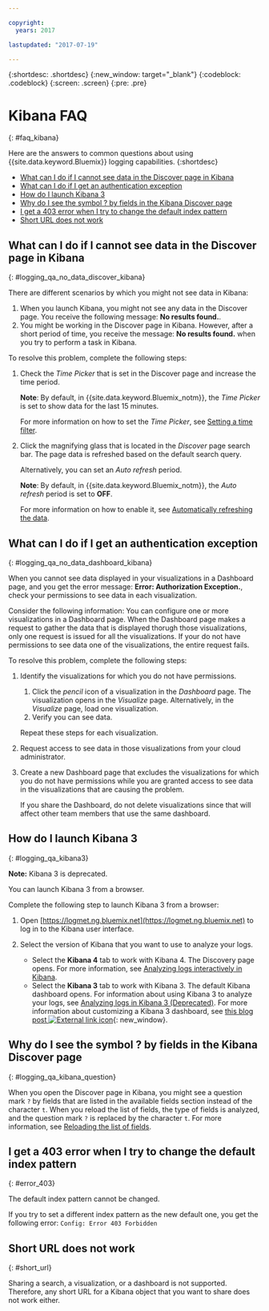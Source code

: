 ```yaml
---

copyright:
  years: 2017

lastupdated: "2017-07-19"

---
```



{:shortdesc: .shortdesc}
{:new_window: target="_blank"}
{:codeblock: .codeblock}
{:screen: .screen}
{:pre: .pre}


# Kibana FAQ
{: #faq_kibana}

Here are the answers to common questions about using {{site.data.keyword.Bluemix}} logging capabilities. {:shortdesc}

* [What can I do if I cannot see data in the Discover page in Kibana](/docs/services/CloudLogAnalysis/qa/faq_kibana.html##logging_qa_no_data_discover_kibana)
* [What can I do if I get an authentication exception](/docs/services/CloudLogAnalysis/qa/faq_kibana.html##logging_qa_no_data_dashboard_kibana)
* [How do I launch Kibana 3](/docs/services/CloudLogAnalysis/qa/faq_kibana.html##logging_qa_kibana3)
* [Why do I see the symbol ? by fields in the Kibana Discover page](/docs/services/CloudLogAnalysis/qa/faq_kibana.html##logging_qa_kibana_question)
* [I get a 403 error when I try to change the default index pattern](/docs/services/CloudLogAnalysis/qa/faq_kibana.html#error_403)
* [Short URL does not work](/docs/services/CloudLogAnalysis/qa/faq_kibana.html#short_url)

## What can I do if I cannot see data in the Discover page in Kibana
{: #logging_qa_no_data_discover_kibana}

There are different scenarios by which you might not see data in Kibana:

1. When you launch Kibana, you might not see any data in the Discover page. You receive the following message: **No results found.**. 
2. You might be working in the Discover page in Kibana. However, after a short period of time, you receive the message: **No results found.** when you try to perform a task in Kibana.

To resolve this problem, complete the following steps:

1. Check the *Time Picker* that is set in the Discover page and increase the time period. 

    **Note**: By default, in {{site.data.keyword.Bluemix_notm}}, the *Time Picker* is set to show data for the last 15 minutes.

    For more information on how to set the *Time Picker*, see [Setting a time filter](/docs/services/CloudLogAnalysis/kibana/filter_logs.html#set_time_filter).
       
2. Click the magnifying glass that is located in the *Discover* page search bar. The page data is refreshed based on the default search query.

    Alternatively, you can set an *Auto refresh* period.

    **Note**: By default, in {{site.data.keyword.Bluemix_notm}}, the *Auto refresh* period is set to **OFF**.
    
    For more information on how to enable it, see [Automatically refreshing the data](/docs/services/CloudLogAnalysis/kibana/analize_logs_interactively.html#discover_view_refresh_interval).



## What can I do if I get an authentication exception
{: #logging_qa_no_data_dashboard_kibana}

When you cannot see data displayed in your visualizations in a Dashboard page, and you get the error message: **Error: Authorization Exception.**, check your permissions to see data in each visualization.

Consider the following information:
You can configure one or more visualizations in a Dashboard page. When the Dashboard page makes a request to gather the data that is displayed thorugh those visualizations, only one request is issued for all the visualizations. If your do not have permissions to see data one of the visualizations, the entire request fails.

To resolve this problem, complete the following steps:

1. Identify the visualizations for which you do not have permissions.

    1. Click the *pencil* icon of a visualization in the *Dashboard* page. The visualization opens in the *Visualize* page. Alternatively, in the *Visualize* page, load one visualization. 
    2. Verify you can see data.
    
    Repeat these steps for each visualization.

2. Request access to see data in those visualizations from your cloud administrator.

3. Create a new Dashboard page that excludes the visualizations for which you do not have permissions while you are granted access to see data in the visualizations that are causing the problem. 

    If you share the Dashboard, do not delete visualizations since that will affect other team members that use the same dashboard.

## How do I launch Kibana 3
{: #logging_qa_kibana3}

**Note:** Kibana 3 is deprecated.

You can launch Kibana 3 from a browser.

Complete the following step to launch Kibana 3 from a browser:

1. Open [https://logmet.ng.bluemix.net](https://logmet.ng.bluemix.net) to log in to the Kibana user interface.
    
2. Select the version of Kibana that you want to use to analyze your logs.
    * Select the **Kibana 4** tab to work with Kibana 4. The Discovery page opens. For more information, see [Analyzing logs interactively in Kibana](/docs/services/CloudLogAnalysis/qa/faq_kibana.html#logging_kibana_analize_logs_interactively.html#kibana_analize_logs_interactively).
    * Select the **Kibana 3** tab to work with Kibana 3. The default Kibana dashboard opens. For information about using Kibana 3 to analyze your logs, see [Analyzing logs in Kibana 3 (Deprecated)](docs/monitor_log/kibana3/logging_view_kibana3.html#analyzing_logs_Kibana3). For more information about customizing a Kibana 3 dashboard, see [this blog post ![External link icon](../../../icons/launch-glyph.svg "External link icon")](https://www.ibm.com/blogs/bluemix/2015/09/creating-custom-kibana-dashboard-in-bluemix/){: new_window}.
     

## Why do I see the symbol ? by fields in the Kibana Discover page
{: #logging_qa_kibana_question}

When you open the Discover page in Kibana, you might see a question mark `?` by fields that are listed in the available fields section instead of the character `t`. When you reload the list of fields, the type of fields is analyzed, and the question mark `?` is replaced by the character `t`. For more information, see [Reloading the list of fields](/docs/services/CloudLogAnalysis/kibana/analize_logs_interactively.html#discover_view_reload_fields).


## I get a 403 error when I try to change the default index pattern
{: #error_403}

The default index pattern cannot be changed. 

If you try to set a different index pattern as the new default one, you get the following error: `Config: Error 403 Forbidden`

## Short URL does not work
{: #short_url}

Sharing a search, a visualization, or a dashboard is not supported. Therefore, any short URL for a Kibana object that you want to share does not work either. 
